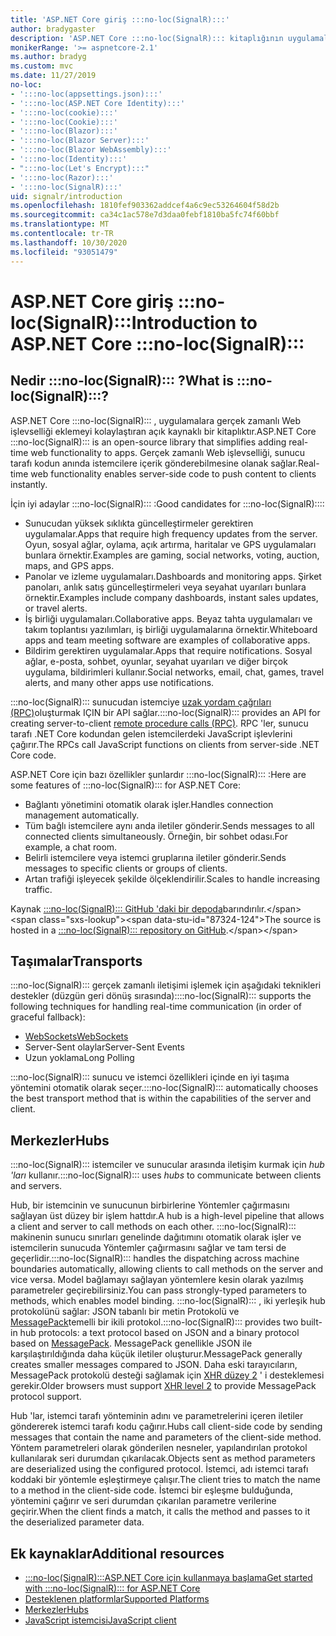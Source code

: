 ```yaml
---
title: 'ASP.NET Core giriş :::no-loc(SignalR):::'
author: bradygaster
description: 'ASP.NET Core :::no-loc(SignalR)::: kitaplığının uygulamalara gerçek zamanlı işlevsellik eklemeyi nasıl basitleştireceğinizi öğrenin.'
monikerRange: '>= aspnetcore-2.1'
ms.author: bradyg
ms.custom: mvc
ms.date: 11/27/2019
no-loc:
- ':::no-loc(appsettings.json):::'
- ':::no-loc(ASP.NET Core Identity):::'
- ':::no-loc(cookie):::'
- ':::no-loc(Cookie):::'
- ':::no-loc(Blazor):::'
- ':::no-loc(Blazor Server):::'
- ':::no-loc(Blazor WebAssembly):::'
- ':::no-loc(Identity):::'
- ":::no-loc(Let's Encrypt):::"
- ':::no-loc(Razor):::'
- ':::no-loc(SignalR):::'
uid: signalr/introduction
ms.openlocfilehash: 1810fef903362addcef4a6c9ec53264604f58d2b
ms.sourcegitcommit: ca34c1ac578e7d3daa0febf1810ba5fc74f60bbf
ms.translationtype: MT
ms.contentlocale: tr-TR
ms.lasthandoff: 10/30/2020
ms.locfileid: "93051479"
---
```

# <a name="introduction-to-aspnet-core-no-locsignalr"></a><span data-ttu-id="87324-103">ASP.NET Core giriş :::no-loc(SignalR):::</span><span class="sxs-lookup"><span data-stu-id="87324-103">Introduction to ASP.NET Core :::no-loc(SignalR):::</span></span>

## <a name="what-is-no-locsignalr"></a><span data-ttu-id="87324-104">Nedir :::no-loc(SignalR)::: ?</span><span class="sxs-lookup"><span data-stu-id="87324-104">What is :::no-loc(SignalR):::?</span></span>

<span data-ttu-id="87324-105">ASP.NET Core :::no-loc(SignalR)::: , uygulamalara gerçek zamanlı Web işlevselliği eklemeyi kolaylaştıran açık kaynaklı bir kitaplıktır.</span><span class="sxs-lookup"><span data-stu-id="87324-105">ASP.NET Core :::no-loc(SignalR)::: is an open-source library that simplifies adding real-time web functionality to apps.</span></span> <span data-ttu-id="87324-106">Gerçek zamanlı Web işlevselliği, sunucu tarafı kodun anında istemcilere içerik gönderebilmesine olanak sağlar.</span><span class="sxs-lookup"><span data-stu-id="87324-106">Real-time web functionality enables server-side code to push content to clients instantly.</span></span>

<span data-ttu-id="87324-107">İçin iyi adaylar :::no-loc(SignalR)::: :</span><span class="sxs-lookup"><span data-stu-id="87324-107">Good candidates for :::no-loc(SignalR)::::</span></span>

* <span data-ttu-id="87324-108">Sunucudan yüksek sıklıkta güncelleştirmeler gerektiren uygulamalar.</span><span class="sxs-lookup"><span data-stu-id="87324-108">Apps that require high frequency updates from the server.</span></span> <span data-ttu-id="87324-109">Oyun, sosyal ağlar, oylama, açık artırma, haritalar ve GPS uygulamaları bunlara örnektir.</span><span class="sxs-lookup"><span data-stu-id="87324-109">Examples are gaming, social networks, voting, auction, maps, and GPS apps.</span></span>
* <span data-ttu-id="87324-110">Panolar ve izleme uygulamaları.</span><span class="sxs-lookup"><span data-stu-id="87324-110">Dashboards and monitoring apps.</span></span> <span data-ttu-id="87324-111">Şirket panoları, anlık satış güncelleştirmeleri veya seyahat uyarıları bunlara örnektir.</span><span class="sxs-lookup"><span data-stu-id="87324-111">Examples include company dashboards, instant sales updates, or travel alerts.</span></span>
* <span data-ttu-id="87324-112">İş birliği uygulamaları.</span><span class="sxs-lookup"><span data-stu-id="87324-112">Collaborative apps.</span></span> <span data-ttu-id="87324-113">Beyaz tahta uygulamaları ve takım toplantısı yazılımları, iş birliği uygulamalarına örnektir.</span><span class="sxs-lookup"><span data-stu-id="87324-113">Whiteboard apps and team meeting software are examples of collaborative apps.</span></span>
* <span data-ttu-id="87324-114">Bildirim gerektiren uygulamalar.</span><span class="sxs-lookup"><span data-stu-id="87324-114">Apps that require notifications.</span></span> <span data-ttu-id="87324-115">Sosyal ağlar, e-posta, sohbet, oyunlar, seyahat uyarıları ve diğer birçok uygulama, bildirimleri kullanır.</span><span class="sxs-lookup"><span data-stu-id="87324-115">Social networks, email, chat, games, travel alerts, and many other apps use notifications.</span></span>

<span data-ttu-id="87324-116">:::no-loc(SignalR)::: sunucudan istemciye [uzak yordam çağrıları (RPC)](https://wikipedia.org/wiki/Remote_procedure_call)oluşturmak IÇIN bir API sağlar.</span><span class="sxs-lookup"><span data-stu-id="87324-116">:::no-loc(SignalR)::: provides an API for creating server-to-client [remote procedure calls (RPC)](https://wikipedia.org/wiki/Remote_procedure_call).</span></span> <span data-ttu-id="87324-117">RPC 'ler, sunucu tarafı .NET Core kodundan gelen istemcilerdeki JavaScript işlevlerini çağırır.</span><span class="sxs-lookup"><span data-stu-id="87324-117">The RPCs call JavaScript functions on clients from server-side .NET Core code.</span></span>

<span data-ttu-id="87324-118">ASP.NET Core için bazı özellikler şunlardır :::no-loc(SignalR)::: :</span><span class="sxs-lookup"><span data-stu-id="87324-118">Here are some features of :::no-loc(SignalR)::: for ASP.NET Core:</span></span>

* <span data-ttu-id="87324-119">Bağlantı yönetimini otomatik olarak işler.</span><span class="sxs-lookup"><span data-stu-id="87324-119">Handles connection management automatically.</span></span>
* <span data-ttu-id="87324-120">Tüm bağlı istemcilere aynı anda iletiler gönderir.</span><span class="sxs-lookup"><span data-stu-id="87324-120">Sends messages to all connected clients simultaneously.</span></span> <span data-ttu-id="87324-121">Örneğin, bir sohbet odası.</span><span class="sxs-lookup"><span data-stu-id="87324-121">For example, a chat room.</span></span>
* <span data-ttu-id="87324-122">Belirli istemcilere veya istemci gruplarına iletiler gönderir.</span><span class="sxs-lookup"><span data-stu-id="87324-122">Sends messages to specific clients or groups of clients.</span></span>
* <span data-ttu-id="87324-123">Artan trafiği işleyecek şekilde ölçeklendirilir.</span><span class="sxs-lookup"><span data-stu-id="87324-123">Scales to handle increasing traffic.</span></span>

<span data-ttu-id="87324-124">Kaynak [ :::no-loc(SignalR)::: GitHub 'daki bir depoda](https://github.com/dotnet/AspNetCore/tree/master/src/:::no-loc(SignalR):::)barındırılır.</span><span class="sxs-lookup"><span data-stu-id="87324-124">The source is hosted in a [:::no-loc(SignalR)::: repository on GitHub](https://github.com/dotnet/AspNetCore/tree/master/src/:::no-loc(SignalR):::).</span></span>

## <a name="transports"></a><span data-ttu-id="87324-125">Taşımalar</span><span class="sxs-lookup"><span data-stu-id="87324-125">Transports</span></span>

<span data-ttu-id="87324-126">:::no-loc(SignalR)::: gerçek zamanlı iletişimi işlemek için aşağıdaki teknikleri destekler (düzgün geri dönüş sırasında):</span><span class="sxs-lookup"><span data-stu-id="87324-126">:::no-loc(SignalR)::: supports the following techniques for handling real-time communication (in order of graceful fallback):</span></span>

* [<span data-ttu-id="87324-127">WebSockets</span><span class="sxs-lookup"><span data-stu-id="87324-127">WebSockets</span></span>](https://tools.ietf.org/html/rfc7118)
* <span data-ttu-id="87324-128">Server-Sent olaylar</span><span class="sxs-lookup"><span data-stu-id="87324-128">Server-Sent Events</span></span>
* <span data-ttu-id="87324-129">Uzun yoklama</span><span class="sxs-lookup"><span data-stu-id="87324-129">Long Polling</span></span>

<span data-ttu-id="87324-130">:::no-loc(SignalR)::: sunucu ve istemci özellikleri içinde en iyi taşıma yöntemini otomatik olarak seçer.</span><span class="sxs-lookup"><span data-stu-id="87324-130">:::no-loc(SignalR)::: automatically chooses the best transport method that is within the capabilities of the server and client.</span></span>

## <a name="hubs"></a><span data-ttu-id="87324-131">Merkezler</span><span class="sxs-lookup"><span data-stu-id="87324-131">Hubs</span></span>

<span data-ttu-id="87324-132">:::no-loc(SignalR)::: istemciler ve sunucular arasında iletişim kurmak için *hub 'ları* kullanır.</span><span class="sxs-lookup"><span data-stu-id="87324-132">:::no-loc(SignalR)::: uses *hubs* to communicate between clients and servers.</span></span>

<span data-ttu-id="87324-133">Hub, bir istemcinin ve sunucunun birbirlerine Yöntemler çağırmasını sağlayan üst düzey bir işlem hattdır.</span><span class="sxs-lookup"><span data-stu-id="87324-133">A hub is a high-level pipeline that allows a client and server to call methods on each other.</span></span> <span data-ttu-id="87324-134">:::no-loc(SignalR)::: makinenin sunucu sınırları genelinde dağıtımını otomatik olarak işler ve istemcilerin sunucuda Yöntemler çağırmasını sağlar ve tam tersi de geçerlidir.</span><span class="sxs-lookup"><span data-stu-id="87324-134">:::no-loc(SignalR)::: handles the dispatching across machine boundaries automatically, allowing clients to call methods on the server and vice versa.</span></span> <span data-ttu-id="87324-135">Model bağlamayı sağlayan yöntemlere kesin olarak yazılmış parametreler geçirebilirsiniz.</span><span class="sxs-lookup"><span data-stu-id="87324-135">You can pass strongly-typed parameters to methods, which enables model binding.</span></span> <span data-ttu-id="87324-136">:::no-loc(SignalR)::: , iki yerleşik hub protokolünü sağlar: JSON tabanlı bir metin Protokolü ve [MessagePack](https://msgpack.org/)temelli bir ikili protokol.</span><span class="sxs-lookup"><span data-stu-id="87324-136">:::no-loc(SignalR)::: provides two built-in hub protocols: a text protocol based on JSON and a binary protocol based on [MessagePack](https://msgpack.org/).</span></span>  <span data-ttu-id="87324-137">MessagePack genellikle JSON ile karşılaştırıldığında daha küçük iletiler oluşturur.</span><span class="sxs-lookup"><span data-stu-id="87324-137">MessagePack generally creates smaller messages compared to JSON.</span></span> <span data-ttu-id="87324-138">Daha eski tarayıcıların, MessagePack protokolü desteği sağlamak için [XHR düzey 2](https://caniuse.com/#feat=xhr2) ' i desteklemesi gerekir.</span><span class="sxs-lookup"><span data-stu-id="87324-138">Older browsers must support [XHR level 2](https://caniuse.com/#feat=xhr2) to provide MessagePack protocol support.</span></span>

<span data-ttu-id="87324-139">Hub 'lar, istemci tarafı yönteminin adını ve parametrelerini içeren iletiler göndererek istemci tarafı kodu çağırır.</span><span class="sxs-lookup"><span data-stu-id="87324-139">Hubs call client-side code by sending messages that contain the name and parameters of the client-side method.</span></span> <span data-ttu-id="87324-140">Yöntem parametreleri olarak gönderilen nesneler, yapılandırılan protokol kullanılarak seri durumdan çıkarılacak.</span><span class="sxs-lookup"><span data-stu-id="87324-140">Objects sent as method parameters are deserialized using the configured protocol.</span></span> <span data-ttu-id="87324-141">İstemci, adı istemci tarafı koddaki bir yöntemle eşleştirmeye çalışır.</span><span class="sxs-lookup"><span data-stu-id="87324-141">The client tries to match the name to a method in the client-side code.</span></span> <span data-ttu-id="87324-142">İstemci bir eşleşme bulduğunda, yöntemini çağırır ve seri durumdan çıkarılan parametre verilerine geçirir.</span><span class="sxs-lookup"><span data-stu-id="87324-142">When the client finds a match, it calls the method and passes to it the deserialized parameter data.</span></span>

## <a name="additional-resources"></a><span data-ttu-id="87324-143">Ek kaynaklar</span><span class="sxs-lookup"><span data-stu-id="87324-143">Additional resources</span></span>

* [<span data-ttu-id="87324-144">:::no-loc(SignalR):::ASP.NET Core için kullanmaya başlama</span><span class="sxs-lookup"><span data-stu-id="87324-144">Get started with :::no-loc(SignalR)::: for ASP.NET Core</span></span>](xref:tutorials/signalr)
* [<span data-ttu-id="87324-145">Desteklenen platformlar</span><span class="sxs-lookup"><span data-stu-id="87324-145">Supported Platforms</span></span>](xref:signalr/supported-platforms)
* [<span data-ttu-id="87324-146">Merkezler</span><span class="sxs-lookup"><span data-stu-id="87324-146">Hubs</span></span>](xref:signalr/hubs)
* [<span data-ttu-id="87324-147">JavaScript istemcisi</span><span class="sxs-lookup"><span data-stu-id="87324-147">JavaScript client</span></span>](xref:signalr/javascript-client)
